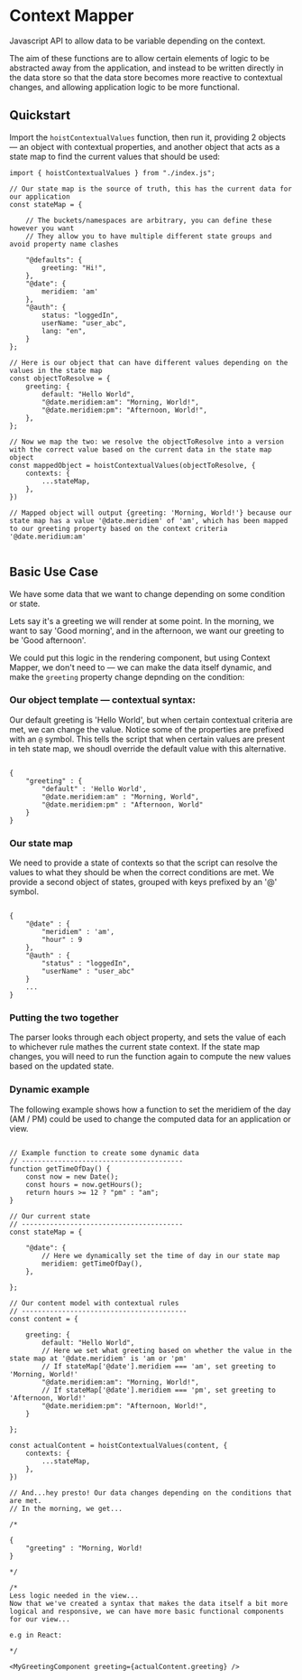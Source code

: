 # Context Mapper

Javascript API to allow data to be variable depending on the context.

The aim of these functions are to allow certain elements of logic to be abstracted away from the application, and instead to be written directly in the data store so that the data store becomes more reactive to contextual changes, and allowing application logic to be more functional.

## Quickstart

Import the `hoistContextualValues` function, then run it, providing 2 objects — an object with contextual properties, and another object that acts as a state map to find the current values that should be used:

```
import { hoistContextualValues } from "./index.js";

// Our state map is the source of truth, this has the current data for our application
const stateMap = {

	// The buckets/namespaces are arbitrary, you can define these however you want
	// They allow you to have multiple different state groups and avoid property name clashes
	
	"@defaults": {
		greeting: "Hi!",
	},
	"@date": {
		meridiem: 'am'
	},
	"@auth": {
		status: "loggedIn",
		userName: "user_abc",
		lang: "en",
	}
};

// Here is our object that can have different values depending on the values in the state map
const objectToResolve = {
	greeting: {
		default: "Hello World",
		"@date.meridiem:am": "Morning, World!",
		"@date.meridiem:pm": "Afternoon, World!",
	},
};

// Now we map the two: we resolve the objectToResolve into a version with the correct value based on the current data in the state map object
const mappedObject = hoistContextualValues(objectToResolve, {
	contexts: {
		...stateMap,
	},
})

// Mapped object will output {greeting: 'Morning, World!'} because our state map has a value '@date.meridiem' of 'am', which has been mapped to our greeting property based on the context criteria '@date.meridium:am'


```

## Basic Use Case

We have some data that we want to change depending on some condition or state.

Lets say it's a greeting we will render at some point. In the morning, we want to say 'Good morning', and in the afternoon, we want our greeting to be 'Good afternoon'.

We could put this logic in the rendering component, but using Context Mapper, we don't need to — we can make the data itself dynamic, and make the `greeting` property change depnding on the condition:

### Our object template — contextual syntax:

Our default greeting is 'Hello World', but when certain contextual criteria are met, we can change the value.
Notice some of the properties are prefixed with an `@` symbol. This tells the script that when certain values are present in teh state map, we shoudl override the default value with this alternative.

```

{
	"greeting" : {
		"default" : 'Hello World',
		"@date.meridiem:am" : "Morning, World",
		"@date.meridiem:pm" : "Afternoon, World"
	}
}

```

### Our state map

We need to provide a state of contexts so that the script can resolve the values to what they should be when the correct conditions are met. We provide a second object of states, grouped with keys prefixed by an '@' symbol.

```

{
	"@date" : {
		"meridiem" : 'am',
		"hour" : 9
	},
	"@auth" : {
		"status" : "loggedIn",
		"userName" : "user_abc"
	}
	...
}

```

### Putting the two together

The parser looks through each object property, and sets the value of each to whichever rule mathes the current state context. If the state map changes, you will need to run the function again to compute the new values based on the updated state.

### Dynamic example

The following example shows how a function to set the meridiem of the day (AM / PM) could be used to change the computed data for an application or view.

```

// Example function to create some dynamic data
// ----------------------------------------
function getTimeOfDay() {
	const now = new Date();
	const hours = now.getHours();
	return hours >= 12 ? "pm" : "am";
}

// Our current state
// ----------------------------------------
const stateMap = {

	"@date": {
		// Here we dynamically set the time of day in our state map
		meridiem: getTimeOfDay(),
	},

};

// Our content model with contextual rules
// -----------------------------------------
const content = {

	greeting: {
		default: "Hello World",
		// Here we set what greeting based on whether the value in the state map at '@date.meridiem' is 'am or 'pm'
		// If stateMap['@date'].meridiem === 'am', set greeting to 'Morning, World!'
		"@date.meridiem:am": "Morning, World!",
		// If stateMap['@date'].meridiem === 'pm', set greeting to 'Afternoon, World!'
		"@date.meridiem:pm": "Afternoon, World!",
	}

};

const actualContent = hoistContextualValues(content, {
	contexts: {
		...stateMap,
	},
})

// And...hey presto! Our data changes depending on the conditions that are met.
// In the morning, we get...

/*

{
	"greeting" : "Morning, World!
}

*/

/*
Less logic needed in the view...
Now that we've created a syntax that makes the data itself a bit more logical and responsive, we can have more basic functional components for our view...

e.g in React:

*/

<MyGreetingComponent greeting={actualContent.greeting} />

```
